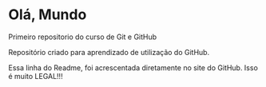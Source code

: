 # Olá, Mundo
 Primeiro repositorio do curso de Git e GitHub

 Repositório criado para aprendizado de utilização do GitHub.
 
 Essa linha do Readme, foi acrescentada diretamente no site do GitHub. Isso é muito LEGAL!!!
